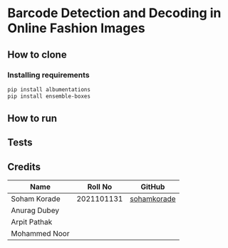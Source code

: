 # Barcode Detection and Decoding in Online Fashion Images

## How to clone

### Installing requirements

```bash
pip install albumentations
pip install ensemble-boxes
```

## How to run


## Tests

## Credits
| Name          | Roll No    | GitHub                                        |
| ------------- | ---------- | --------------------------------------------- |
| Soham Korade  | 2021101131 | [sohamkorade](https://github.com/sohamkorade) |
| Anurag Dubey  |            |                                               |
| Arpit Pathak  |            |                                               |
| Mohammed Noor |            |                                               |